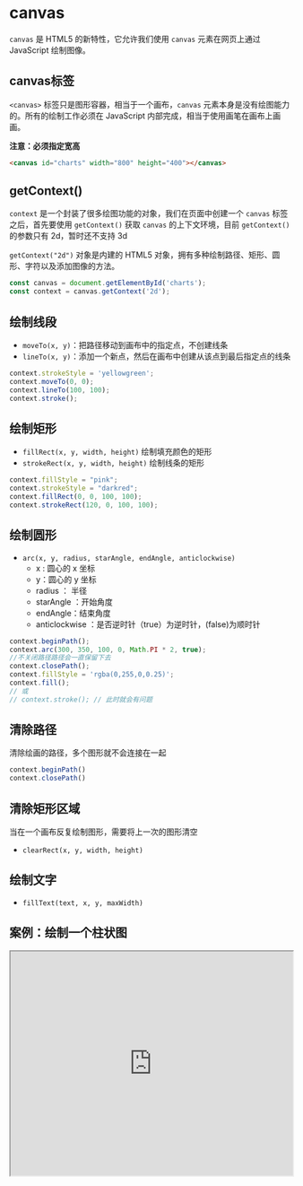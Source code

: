 # canvas

`canvas` 是 HTML5 的新特性，它允许我们使用 `canvas` 元素在网页上通过 JavaScript 绘制图像。

## canvas标签

`<canvas>` 标签只是图形容器，相当于一个画布，`canvas` 元素本身是没有绘图能力的。所有的绘制工作必须在 JavaScript
内部完成，相当于使用画笔在画布上画画。

**注意：必须指定宽高**

```html
<canvas id="charts" width="800" height="400"></canvas>
```

## getContext()

`context` 是一个封装了很多绘图功能的对象，我们在页面中创建一个 `canvas` 标签之后，首先要使用 `getContext()` 获取 `canvas`
的上下文环境，目前 `getContext()` 的参数只有 2d，暂时还不支持 3d

`getContext("2d")` 对象是内建的 HTML5 对象，拥有多种绘制路径、矩形、圆形、字符以及添加图像的方法。

```js
const canvas = document.getElementById('charts');
const context = canvas.getContext('2d');
```

## 绘制线段

- `moveTo(x, y)`：把路径移动到画布中的指定点，不创建线条
- `lineTo(x, y)`：添加一个新点，然后在画布中创建从该点到最后指定点的线条

```js
context.strokeStyle = 'yellowgreen';
context.moveTo(0, 0);
context.lineTo(100, 100);
context.stroke();
```

## 绘制矩形

- `fillRect(x, y, width, height)` 绘制填充颜色的矩形
- `strokeRect(x, y, width, height)` 绘制线条的矩形

```js
context.fillStyle = "pink";
context.strokeStyle = "darkred";
context.fillRect(0, 0, 100, 100);
context.strokeRect(120, 0, 100, 100);
```

## 绘制圆形

- `arc(x, y, radius, starAngle, endAngle, anticlockwise)`
  - x : 圆心的 x 坐标
  - y：圆心的 y 坐标
  - radius ： 半径
  - starAngle ：开始角度
  - endAngle：结束角度
  - anticlockwise ：是否逆时针（true）为逆时针，(false)为顺时针

```js
context.beginPath();
context.arc(300, 350, 100, 0, Math.PI * 2, true);
//不关闭路径路径会一直保留下去
context.closePath();
context.fillStyle = 'rgba(0,255,0,0.25)';
context.fill(); 
// 或
// context.stroke(); // 此时就会有问题
```

## 清除路径

清除绘画的路径，多个图形就不会连接在一起

```js
context.beginPath()
context.closePath()
```

## 清除矩形区域

当在一个画布反复绘制图形，需要将上一次的图形清空

- `clearRect(x, y, width, height)`

## 绘制文字

- `fillText(text, x, y, maxWidth)`

## 案例：绘制一个柱状图

<iframe
src="https://book.youbaobao.xyz/datav-res/examples/test-echarts.html"
width="100%"
height="400"
/>

::: tip
[一个少女心满满的例子带你入门 Canvas](https://juejin.cn/post/6844903490020442125)
:::
